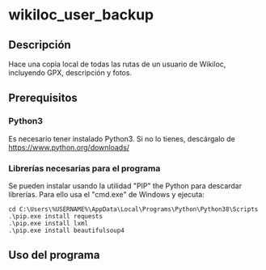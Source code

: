 # wikiloc_user_backup
## Descripción
Hace una copia local de todas las rutas de un usuario de Wikiloc, incluyendo GPX, descripción y fotos. 
## Prerequisitos
### Python3
Es necesario tener instalado Python3. Si no lo tienes, descárgalo de https://www.python.org/downloads/
### Librerías necesarias para el programa
Se pueden instalar usando la utilidad "PIP" the Python para descardar librerías. Para ello usa el "cmd.exe" de Windows y ejecuta: 

```
cd C:\Users\%USERNAME%\AppData\Local\Programs\Python\Python38\Scripts
.\pip.exe install requests
.\pip.exe install lxml
.\pip.exe install beautifulsoup4
```

## Uso del programa

